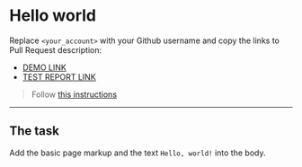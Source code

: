 # Hello world
Replace `<your_account>` with your Github username and copy the links to Pull Request description:
- [DEMO LINK](https://Yuliia-Hrinchenko1.github.io/layout_hello-world/)
- [TEST REPORT LINK](https://Yuliia-Hrinchenko1.github.io/layout_hello-world/report/html_report/)

> Follow [this instructions](https://mate-academy.github.io/layout_task-guideline/#how-to-solve-the-layout-tasks-on-github)
___

## The task
Add the basic page markup and the text `Hello, world!` into the body.
